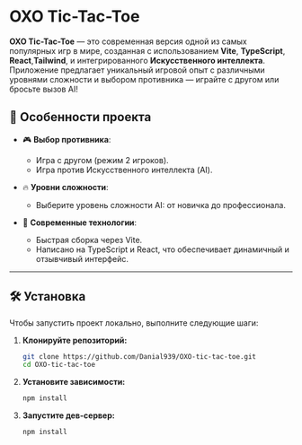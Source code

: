 # OXO Tic-Tac-Toe

**OXO Tic-Tac-Toe** — это современная версия одной из самых популярных игр в мире, созданная с использованием **Vite**, **TypeScript**, **React**,**Tailwind**, и интегрированного **Искусственного интеллекта**. Приложение предлагает уникальный игровой опыт с различными уровнями сложности и выбором противника — играйте с другом или бросьте вызов AI!

## 🚀 Особенности проекта

- 🎮 **Выбор противника**:
  - Игра с другом (режим 2 игроков).
  - Игра против Искусственного интеллекта (AI).
  
- 🔥 **Уровни сложности**:
  - Выберите уровень сложности AI: от новичка до профессионала.

- 🌟 **Современные технологии**:
  - Быстрая сборка через Vite.
  - Написано на TypeScript и React, что обеспечивает динамичный и отзывчивый интерфейс.

---

## 🛠️ Установка

Чтобы запустить проект локально, выполните следующие шаги:

1. **Клонируйте репозиторий:**
   ```bash
   git clone https://github.com/Danial939/OXO-tic-tac-toe.git
   cd OXO-tic-tac-toe
2. **Установите зависимости:**
   ```bash
   npm install
3. **Запустите дев-сервер:**
   ```bash
   npm install
